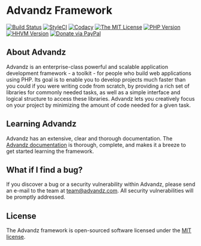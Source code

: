 # Advandz Framework #
[![Build Status](https://img.shields.io/travis/Advandz/Advandz.svg?style=flat-square)](https://travis-ci.org/Advandz/Advandz)
[![StyleCI](https://styleci.io/repos/72899907/shield?branch=master)](https://styleci.io/repos/72899907)
[![Codacy](https://img.shields.io/codacy/grade/46f5e9c0ffd2445ea5e5ba66ef89ca5d/master.svg?style=flat-square)](https://www.codacy.com/app/yosoy/Advandz-Framework?utm_source=github.com&amp;utm_medium=referral&amp;utm_content=Advandz/Advandz-Framework&amp;utm_campaign=Badge_Grade)
[![The MIT License](https://img.shields.io/github/license/advandz/advandz-framework.svg?style=flat-square)](https://opensource.org/licenses/MIT)
[![PHP Version](https://img.shields.io/badge/php-%3E%3D5.6-8c198c.svg?style=flat-square)](http://php.net)
[![HHVM Version](https://img.shields.io/badge/hhvm-%3E%3D3.10.0-orange.svg?style=flat-square)](http://hhvm.com)
[![Donate via PayPal](https://img.shields.io/badge/donante-PayPal-blue.svg?style=flat-square)](https://donorbox.org/advandz-framework)

## About Advandz

Advandz is an enterprise-class powerful and scalable application development framework - a toolkit - for people who build web applications using PHP. Its goal is to enable you to develop projects much faster than you could if you were writing code from scratch, by providing a rich set of libraries for commonly needed tasks, as well as a simple interface and logical structure to access these libraries. Advandz lets you creatively focus on your project by minimizing the amount of code needed for a given task.

## Learning Advandz

Advandz has an extensive, clear and thorough documentation. The [Advandz documentation](http://advandz.com/documentation/) is thorough, complete, and makes it a breeze to get started learning the framework.

## What if I find a bug?

If you discover a bug or a security vulnerability within Advandz, please send an e-mail to the team at team@advandz.com. All security vulnerabilities will be promptly addressed.

## License

The Advandz framework is open-sourced software licensed under the [MIT license](http://opensource.org/licenses/MIT).
